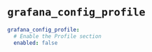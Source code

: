 # `grafana_config_profile`

```yaml
grafana_config_profile:
  # Enable the Profile section
  enabled: false
```
